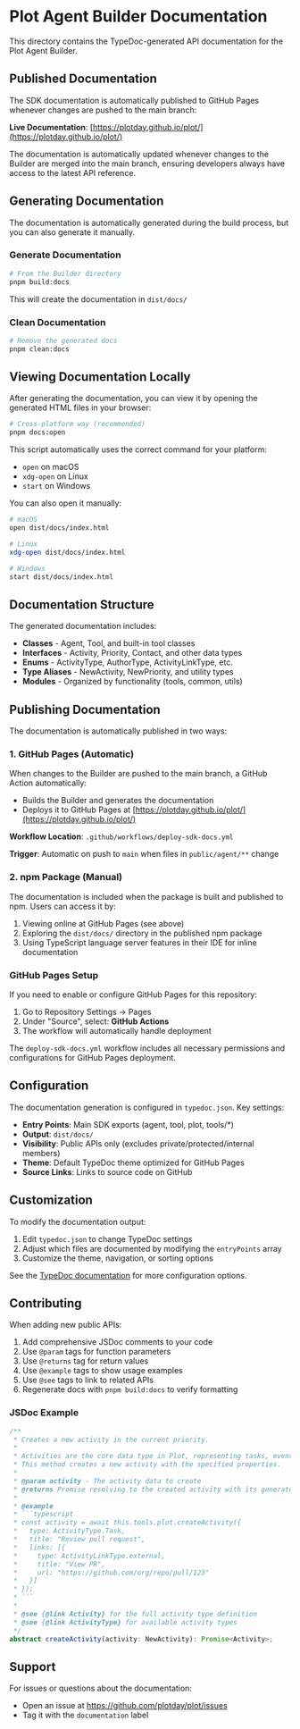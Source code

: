 # Plot Agent Builder Documentation

This directory contains the TypeDoc-generated API documentation for the Plot Agent Builder.

## Published Documentation

The SDK documentation is automatically published to GitHub Pages whenever changes are pushed to the main branch:

**Live Documentation**: [https://plotday.github.io/plot/](https://plotday.github.io/plot/)

The documentation is automatically updated whenever changes to the Builder are merged into the main branch, ensuring developers always have access to the latest API reference.

## Generating Documentation

The documentation is automatically generated during the build process, but you can also generate it manually.

### Generate Documentation

```bash
# From the Builder directory
pnpm build:docs
```

This will create the documentation in `dist/docs/`

### Clean Documentation

```bash
# Remove the generated docs
pnpm clean:docs
```

## Viewing Documentation Locally

After generating the documentation, you can view it by opening the generated HTML files in your browser:

```bash
# Cross-platform way (recommended)
pnpm docs:open
```

This script automatically uses the correct command for your platform:

- `open` on macOS
- `xdg-open` on Linux
- `start` on Windows

You can also open it manually:

```bash
# macOS
open dist/docs/index.html

# Linux
xdg-open dist/docs/index.html

# Windows
start dist/docs/index.html
```

## Documentation Structure

The generated documentation includes:

- **Classes** - Agent, Tool, and built-in tool classes
- **Interfaces** - Activity, Priority, Contact, and other data types
- **Enums** - ActivityType, AuthorType, ActivityLinkType, etc.
- **Type Aliases** - NewActivity, NewPriority, and utility types
- **Modules** - Organized by functionality (tools, common, utils)

## Publishing Documentation

The documentation is automatically published in two ways:

### 1. GitHub Pages (Automatic)

When changes to the Builder are pushed to the main branch, a GitHub Action automatically:

- Builds the Builder and generates the documentation
- Deploys it to GitHub Pages at [https://plotday.github.io/plot/](https://plotday.github.io/plot/)

**Workflow Location**: `.github/workflows/deploy-sdk-docs.yml`

**Trigger**: Automatic on push to `main` when files in `public/agent/**` change

### 2. npm Package (Manual)

The documentation is included when the package is built and published to npm. Users can access it by:

1. Viewing online at GitHub Pages (see above)
2. Exploring the `dist/docs/` directory in the published npm package
3. Using TypeScript language server features in their IDE for inline documentation

### GitHub Pages Setup

If you need to enable or configure GitHub Pages for this repository:

1. Go to Repository Settings → Pages
2. Under "Source", select: **GitHub Actions**
3. The workflow will automatically handle deployment

The `deploy-sdk-docs.yml` workflow includes all necessary permissions and configurations for GitHub Pages deployment.

## Configuration

The documentation generation is configured in `typedoc.json`. Key settings:

- **Entry Points**: Main SDK exports (agent, tool, plot, tools/\*)
- **Output**: `dist/docs/`
- **Visibility**: Public APIs only (excludes private/protected/internal members)
- **Theme**: Default TypeDoc theme optimized for GitHub Pages
- **Source Links**: Links to source code on GitHub

## Customization

To modify the documentation output:

1. Edit `typedoc.json` to change TypeDoc settings
2. Adjust which files are documented by modifying the `entryPoints` array
3. Customize the theme, navigation, or sorting options

See the [TypeDoc documentation](https://typedoc.org/) for more configuration options.

## Contributing

When adding new public APIs:

1. Add comprehensive JSDoc comments to your code
2. Use `@param` tags for function parameters
3. Use `@returns` tag for return values
4. Use `@example` tags to show usage examples
5. Use `@see` tags to link to related APIs
6. Regenerate docs with `pnpm build:docs` to verify formatting

### JSDoc Example

````typescript
/**
 * Creates a new activity in the current priority.
 *
 * Activities are the core data type in Plot, representing tasks, events, and notes.
 * This method creates a new activity with the specified properties.
 *
 * @param activity - The activity data to create
 * @returns Promise resolving to the created activity with its generated ID
 *
 * @example
 * ```typescript
 * const activity = await this.tools.plot.createActivity({
 *   type: ActivityType.Task,
 *   title: "Review pull request",
 *   links: [{
 *     type: ActivityLinkType.external,
 *     title: "View PR",
 *     url: "https://github.com/org/repo/pull/123"
 *   }]
 * });
 * ```
 *
 * @see {@link Activity} for the full activity type definition
 * @see {@link ActivityType} for available activity types
 */
abstract createActivity(activity: NewActivity): Promise<Activity>;
````

## Support

For issues or questions about the documentation:

- Open an issue at <https://github.com/plotday/plot/issues>
- Tag it with the `documentation` label
